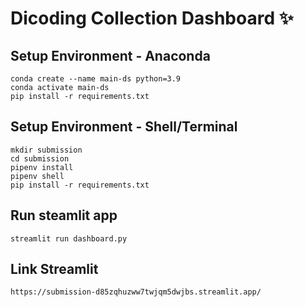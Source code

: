 # Dicoding Collection Dashboard ✨

## Setup Environment - Anaconda
```
conda create --name main-ds python=3.9
conda activate main-ds
pip install -r requirements.txt
```

## Setup Environment - Shell/Terminal
```
mkdir submission
cd submission
pipenv install
pipenv shell
pip install -r requirements.txt
```

## Run steamlit app

```
streamlit run dashboard.py
```

## Link Streamlit
```
https://submission-d85zqhuzww7twjqm5dwjbs.streamlit.app/
```
